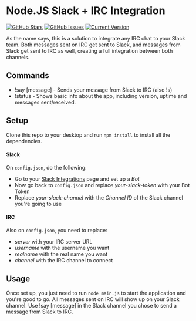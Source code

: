 Node.JS Slack + IRC Integration
===============================
[![GitHub Stars](https://img.shields.io/github/stars/IgorAntun/node-slack-irc.svg)](https://github.com/IgorAntun/node-slack-irc/stargazers) [![GitHub Issues](https://img.shields.io/github/issues/IgorAntun/node-slack-irc.svg)](https://github.com/IgorAntun/node-slack-irc/issues) [![Current Version](https://img.shields.io/badge/version-0.6.32-green.svg)](https://github.com/IgorAntun/node-chat)

As the name says, this is a solution to integrate any IRC chat to your Slack team. Both messages sent on IRC get sent to Slack, and messages from Slack get sent to IRC as well, creating a full integration between both channels.


## Commands
- !say [message] - Sends your message from Slack to IRC (also !s)
- !status - Shows basic info about the app, including version, uptime and messages sent/received.

## Setup
Clone this repo to your desktop and run `npm install` to install all the dependencies.

#### Slack
On `config.json`, do the following:
 - Go to your [Slack Integrations](slack.com/services/new) page and set up a *Bot*
 - Now go back to `config.json` and replace *your-slack-token* with your Bot Token
 - Replace *your-slack-channel* with the *Channel ID* of the Slack channel you're going to use

#### IRC
Also on `config.json`, you need to replace:
 - *server* with your IRC server URL
 - *username* with the username you want
 - *realname* with the real name you want
 - *channel* with the IRC channel to connect


## Usage
Once set up, you just need to run `node main.js` to start the application and you're good to go.
All messages sent on IRC will show up on your Slack channel.
Use !say [message] in the Slack channel you chose to send a message from Slack to IRC.

